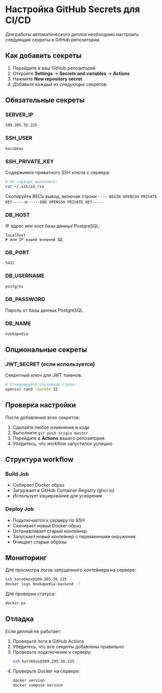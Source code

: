 # Настройка GitHub Secrets для CI/CD

Для работы автоматического деплоя необходимо настроить следующие секреты в GitHub репозитории.

## Как добавить секреты

1. Перейдите в ваш GitHub репозиторий
2. Откройте **Settings** → **Secrets and variables** → **Actions**
3. Нажмите **New repository secret**
4. Добавьте каждый из следующих секретов:

## Обязательные секреты

[//]: # (TODO: REF)
### SERVER_IP
```
109.205.56.225
```

### SSH_USER
```
korobkov
```

### SSH_PRIVATE_KEY
Содержимое приватного SSH ключа с сервера:
```bash
# На сервере выполните:
cat ~/.ssh/id_rsa
```
Скопируйте ВЕСЬ вывод, включая строки `-----BEGIN OPENSSH PRIVATE KEY-----` и `-----END OPENSSH PRIVATE KEY-----`

### DB_HOST
IP адрес или хост базы данных PostgreSQL:
```
localhost
# или IP вашей внешней БД
```

### DB_PORT
```
5432
```

### DB_USERNAME
```
postgres
```

### DB_PASSWORD
Пароль от базы данных PostgreSQL

### DB_NAME
```
hookapedia
```

## Опциональные секреты

### JWT_SECRET (если используется)
Секретный ключ для JWT токенов:
```bash
# Сгенерируйте случайную строку
openssl rand -base64 32
```

## Проверка настройки

После добавления всех секретов:

1. Сделайте любое изменение в коде
2. Выполните `git push origin master`
3. Перейдите в **Actions** вашего репозитория
4. Убедитесь, что workflow запустился успешно

## Структура workflow

### Build Job
- Собирает Docker образ
- Загружает в GitHub Container Registry (ghcr.io)
- Использует кэширование для ускорения

### Deploy Job
- Подключается к серверу по SSH
- Скачивает новый Docker образ
- Останавливает старый контейнер
- Запускает новый контейнер с переменными окружения
- Очищает старые образы

## Мониторинг

Для просмотра логов запущенного контейнера на сервере:
```bash
ssh korobkov@109.205.56.225
docker logs hookapedia-backend -f
```

Для проверки статуса:
```bash
docker ps
```

## Отладка

Если деплой не работает:

1. Проверьте логи в GitHub Actions
2. Убедитесь, что все секреты добавлены правильно
3. Проверьте подключение к серверу:
   ```bash
   ssh korobkov@109.205.56.225
   ```
4. Проверьте Docker на сервере:
   ```bash
   docker version
   docker compose version
   ```
